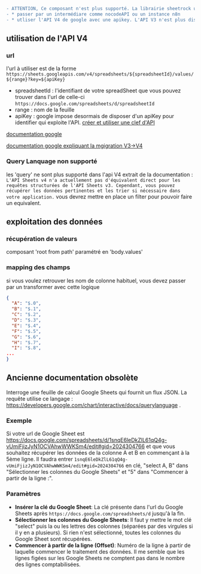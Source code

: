 ```diff
- ATTENTION, Ce composant n'est plus supporté. La librairie sheetrock utilisée n'est plus compatible avec les derniere version de linux alpine utilisé par le Bus Sémantique. Pour récupérer des données d'un sheet google,  2 solutions sont possibles:
- * passer par un intermédiare comme nocodeAPI ou un instance n8n
- * utliser l'API V4 de google avec une apikey. L'API V3 n'est plus disponible.
```
## utilisation de l'API V4
### url
l'url à utiliser est de la forme
`https://sheets.googleapis.com/v4/spreadsheets/${spreadsheetId}/values/${range}?key=${apiKey}`
- spreadsheetId : l'identifiant de votre spreadSheet que vous pouvez trouver dans l'url de celle-ci `https://docs.google.com/spreadsheets/d/spreadsheetId`
- range : nom de la feuille
- apiKey : google impose desormais de disposer d'un apiKey pour identifier qui exploite l'API. [créer et utiliser une clef d'API](https://cloud.google.com/docs/authentication/api-keys?hl=fr)

[documentation google](https://developers.google.com/sheets/api/reference/rest/v4/spreadsheets.values/get?hl=fr)

[documentation google expliquant la mgigration V3->V4](https://developers.google.com/sheets/api/guides/migration?hl=fr#v4-api_9)
### Query Lanquage non supporté
les 'query' ne sont plus supporté dans l'api V4
extrait de la documentation : `L'API Sheets v4 n'a actuellement pas d'équivalent direct pour les requêtes structurées de l'API Sheets v3. Cependant, vous pouvez récupérer les données pertinentes et les trier si nécessaire dans votre application.`
vous devrez mettre en place un filter pour pouvoir faire un equivalent.

## exploitation des données

### récupération de valeurs
composant 'root from path' paramétré en 'body.values'
### mapping des champs
si vous voulez retrouver les nom de colonne habituel, vous devez passer par un transformer avec cette logique
```json
{
  "A": "$.0",
  "B": "$.1",
  "C": "$.2",
  "D": "$.3",
  "E": "$.4",
  "F": "$.5",
  "G": "$.6",
  "H": "$.7",
  "I": "$.8",
...
}
```

## Ancienne documentation obsolète

Interroge une feuille de calcul Google Sheets qui fournit un flux JSON.
La requête utilise ce langage : https://developers.google.com/chart/interactive/docs/querylanguage .

### Exemple 

Si votre url de Google Sheet est https://docs.google.com/spreadsheets/d/1snqE6leDkZlL61qQ4g-vUmiFjizJyN1OCVAhwWWKSm4/edit#gid=2024304766 et que vous souhaitez récupérer les données de la colonne A et B en commençant à la 5ème ligne.
Il faudra entrer `1snqE6leDkZlL61qQ4g-vUmiFjizJyN1OCVAhwWWKSm4/edit#gid=2024304766` en clé, "select A, B" dans "Sélectionner les colonnes du Google Sheets" et "5" dans "Commencer à partir de la ligne :".

### Paramètres 

- **Insérer la clé du Google Sheet**: La clé présente dans l'url du Google Sheets après `https://docs.google.com/spreadsheets/d` jusqu'à la fin.
- **Sélectionner les colonnes du Google Sheets**: Il faut y mettre le mot clé "select" puis la ou les lettres des colonnes (séparées par des virgules si il y en a plusieurs). Si rien n'est sélectionné, toutes les colonnes du Google Sheet sont récupérées.
- **Commencer à partir de la ligne (Offset)**: Numéro de la ligne à partir de laquelle commencer le traitement des données. Il me semble que les lignes figées sur les Google Sheets ne comptent pas dans le nombre des lignes comptabilisées.

